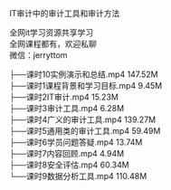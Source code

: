 IT审计中的审计工具和审计方法

全网it学习资源共享学习<br>全网课程都有，欢迎私聊<br>微信：jerryttom<br>

├──课时10实例演示和总结.mp4 147.52M<br> ├──课时1课程背景和学习目标.mp4 9.45M<br> ├──课时2IT审计.mp4 15.23M<br> ├──课时3审计工具.mp4 6.28M<br> ├──课时4广义的审计工具.mp4 139.27M<br> ├──课时5通用类的审计工具.mp4 59.49M<br> ├──课时6学员问题答疑.mp4 13.74M<br> ├──课时7内容回顾.mp4 4.94M<br> ├──课时8安全评估.mp4 60.34M<br> └──课时9数据分析工具.mp4 110.48M